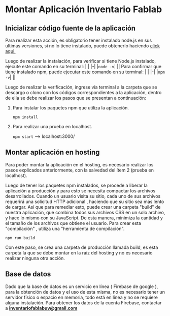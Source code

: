 # **Montar Aplicación Inventario Fablab**

## Inicializar código fuente de la aplicación

Para realizar esta acción, es obligatorio tener instalado node.js en sus ultimas versiones, si no lo tiene instalado, puede obtenerlo haciendo [click aqui.](https://nodejs.org/en/)

Luego de realizar la instalación, para verificar si tiene Node.js instalado, ejecute este comando en su terminal:
| |
|-|
|`node -v`|
||
Para confirmar que tiene instalado npm, puede ejecutar este comando en su terminal:
| |
|-|
|`npm -v`|
||

Luego de realizar la verificación, ingrese vía terminal a la carpeta que se descargo o clono con los códigos correspondientes a la aplicación, dentro de ella se debe realizar los pasos que se presentan a continuación:

1. Para instalar los paquetes npm que utiliza la aplicación.

    `npm install`

2. Para realizar una prueba en localhost.
    
    `npm start` --> localhost:3000/

## Montar aplicación en hosting

Para poder montar la aplicación en el hosting, es necesario realizar los pasos explicados anteriormente, con la salvedad del ítem 2 (prueba en localhost).

Luego de tener los paquetes npm instalados, se procede a liberar la aplicación a producción y para esto se necesita compactar los archivos desarrollados. Cuando un usuario visita su sitio, cada uno de sus archivos requerirá una solicitud HTTP adicional , haciendo que su sitio sea más lento de cargar. Así que para remediar esto, puede crear una carpeta "build" de nuestra aplicación, que combina todos sus archivos CSS en un solo archivo, y hace lo mismo con su JavaScript. De esta manera, minimiza la cantidad y el tamaño de los archivos que obtiene el usuario. Para crear esta "compilación" , utiliza una "herramienta de compilación".


`npm run build `

Con este paso, se crea una carpeta de producción llamada build, es esta carpeta la que se debe montar en la raíz del hosting y no es necesario realizar ninguna otra acción.

## Base de datos

Dado que la base de datos es un servicio en línea ( Firebase de google ), para la obtención de datos y el uso de esta misma, no es necesario tener un servidor físico o espacio en memoria, todo está en línea y no se requiere alguna instalación.
Para obtener los datos de la cuenta Firebase, contactar a **inventariofablabuv@gmail.com**
